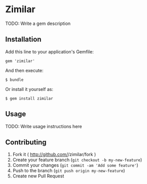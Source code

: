 # Zimilar

TODO: Write a gem description

## Installation

Add this line to your application's Gemfile:

    gem 'zimilar'

And then execute:

    $ bundle

Or install it yourself as:

    $ gem install zimilar

## Usage

TODO: Write usage instructions here

## Contributing

1. Fork it ( http://github.com/<my-github-username>/zimilar/fork )
2. Create your feature branch (`git checkout -b my-new-feature`)
3. Commit your changes (`git commit -am 'Add some feature'`)
4. Push to the branch (`git push origin my-new-feature`)
5. Create new Pull Request
